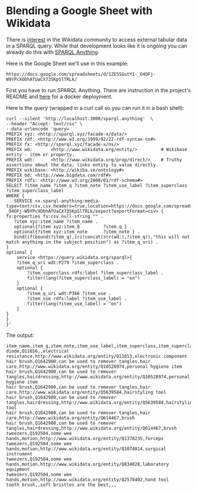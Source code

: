 # Blending a Google Sheet with Wikidata


There is [interest](https://phabricator.wikimedia.org/T181319) in the Wikidata community to access external tabular data in a SPARQL query. While that development looks like it is ongoing you can already do this with [SPARQL Anything](https://github.com/SPARQL-Anything/sparql.anything).


Here is the Google Sheet we'll use in this example:


`https://docs.google.com/spreadsheets/d/1ZE5SGutY1-_O4OFj-W9YPcXObhAfUaCX73SKpSlTRLk/`


First you have to run SPARQL Anything. There are instruction in the project's README and [here](https://github.com/SPARQL-Anything/sparql.anything/blob/v0.3-DEV/BROWSER.md) for a docker deployment.


Here is the query (wrapped in a curl call so you can run it in a bash shell):


```
curl --silent 'http://localhost:3000/sparql.anything'  \
--header "Accept: text/csv" \
--data-urlencode 'query=
PREFIX xyz: <http://sparql.xyz/facade-x/data/>
PREFIX rdf: <http://www.w3.org/1999/02/22-rdf-syntax-ns#>
PREFIX fx: <http://sparql.xyz/facade-x/ns/>
PREFIX wd:       <http://www.wikidata.org/entity/>         # Wikibase entity - item or property. 
PREFIX wdt:      <http://www.wikidata.org/prop/direct/>    # Truthy assertions about the data, links entity to value directly. 
PREFIX wikibase: <http://wikiba.se/ontology#>
PREFIX bd: <http://www.bigdata.com/rdf#>
PREFIX rdfs: <http://www.w3.org/2000/01/rdf-schema#>
SELECT ?item_name ?item_q ?item_note ?item_use_label ?item_superclass ?item_superclass_label
WHERE {
   SERVICE <x-sparql-anything:media-type=text/csv,csv.headers=true,location=https://docs.google.com/spreadsheets/d/1ZE5SGutY1-_O4OFj-W9YPcXObhAfUaCX73SKpSlTRLk/export?exportFormat=csv> {
fx:properties fx:csv.null-string "" .
   ?item xyz:item_name ?item_name .
   optional{?item xyz:item_Q         ?item_q } .
   optional{?item xyz:item_note      ?item_note } .
   bind(if(bound(?item_q),iri(concat(str(wd:),?item_q)),"this will not match anything in the subject position") as ?item_q_uri) .
}
optional {
    service <https://query.wikidata.org/sparql>{
    ?item_q_uri wdt:P279 ?item_superclass .  
    optional {
        ?item_superclass rdfs:label ?item_superclass_label .
        filter(lang(?item_superclass_label) = "en")
    }
    optional {
        ?item_q_uri wdt:P366 ?item_use .  
        ?item_use rdfs:label ?item_use_label .
        filter(lang(?item_use_label) = "en")
    }
}
}
}'
```


The output:

```csv
item_name,item_q,item_note,item_use_label,item_superclass,item_superclass_label
diode,Q11656,,electrical resistance,http://www.wikidata.org/entity/Q11653,electronic component
hair brush,Q1642980,can be used to remover tangles,hair care,http://www.wikidata.org/entity/Q10528974,personal hygiene item
hair brush,Q1642980,can be used to remover tangles,hairdressing,http://www.wikidata.org/entity/Q10528974,personal hygiene item
hair brush,Q1642980,can be used to remover tangles,hair care,http://www.wikidata.org/entity/Q5639584,hairstyling tool
hair brush,Q1642980,can be used to remover tangles,hairdressing,http://www.wikidata.org/entity/Q5639584,hairstyling tool
hair brush,Q1642980,can be used to remover tangles,hair care,http://www.wikidata.org/entity/Q614467,brush
hair brush,Q1642980,can be used to remover tangles,hairdressing,http://www.wikidata.org/entity/Q614467,brush
tweezers,Q192504,some wee hands,motion,http://www.wikidata.org/entity/Q1378235,forceps
tweezers,Q192504,some wee hands,motion,http://www.wikidata.org/entity/Q1074814,surgical instrument
tweezers,Q192504,some wee hands,motion,http://www.wikidata.org/entity/Q834028,laboratory equipment
tweezers,Q192504,some wee hands,motion,http://www.wikidata.org/entity/Q2578402,hand tool
tooth brush,,soft bristles are the best,,,
```
